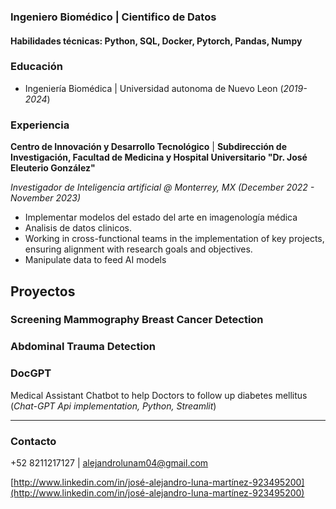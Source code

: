 ### Ingeniero Biomédico | Cientifico de Datos

#### Habilidades técnicas: Python, SQL, Docker, Pytorch, Pandas, Numpy

### Educación
- Ingeniería Biomédica | Universidad autonoma de Nuevo Leon (_2019-2024_)

### Experiencia
**Centro de Innovación y Desarrollo Tecnológico** | **Subdirección de Investigación, Facultad de Medicina y Hospital Universitario "Dr. José Eleuterio González"**

*Investigador de Inteligencia artificial @ Monterrey, MX (_December 2022 - November 2023_)*

- Implementar modelos del estado del arte en imagenología médica
- Analisis de datos clinicos.
- Working in cross-functional teams in the implementation of key projects, ensuring alignment with research goals and objectives.
- Manipulate data to feed AI models

## Proyectos

### Screening Mammography Breast Cancer Detection


### Abdominal Trauma Detection


### DocGPT
Medical Assistant Chatbot to help Doctors to follow up diabetes mellitus (*Chat-GPT Api implementation, Python, Streamlit*) 

---

### Contacto

 +52 8211217127 | alejandrolunam04@gmail.com

[http://www.linkedin.com/in/josé-alejandro-luna-martínez-923495200](http://www.linkedin.com/in/josé-alejandro-luna-martínez-923495200)

